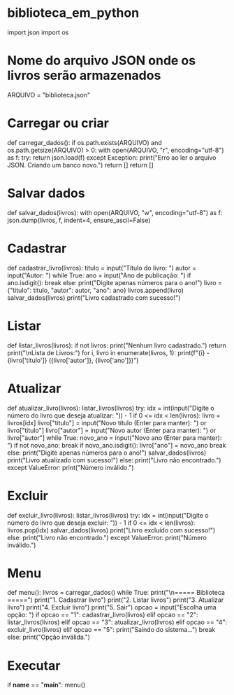 # biblioteca_em_python
import json
import os
# Nome do arquivo JSON onde os livros serão armazenados
ARQUIVO = "biblioteca.json"
# Carregar ou criar
def carregar_dados():
    if os.path.exists(ARQUIVO) and os.path.getsize(ARQUIVO) > 0:
        with open(ARQUIVO, "r", encoding="utf-8") as f:
            try:
                return json.load(f)
            except Exception:
                print("Erro ao ler o arquivo JSON. Criando um banco novo.")
                return []
    return []
# Salvar dados
def salvar_dados(livros):
    with open(ARQUIVO, "w", encoding="utf-8") as f:
        json.dump(livros, f, indent=4, ensure_ascii=False)
# Cadastrar
def cadastrar_livro(livros):
    titulo = input("Título do livro: ")
    autor = input("Autor: ")
    while True:
        ano = input("Ano de publicação: ")
        if ano.isdigit():
            break
        else:
            print("Digite apenas números para o ano!")
    livro = {"titulo": titulo, "autor": autor, "ano": ano}
    livros.append(livro)
    salvar_dados(livros)
    print("Livro cadastrado com sucesso!")
# Listar
def listar_livros(livros):
    if not livros:
        print("Nenhum livro cadastrado.")
        return
    print("\nLista de Livros:")
    for i, livro in enumerate(livros, 1):
        print(f"{i} - {livro['titulo']} ({livro['autor']}, {livro['ano']})")
# Atualizar
def atualizar_livro(livros):
    listar_livros(livros)
    try:
        idx = int(input("Digite o número do livro que deseja atualizar: ")) - 1
        if 0 <= idx < len(livros):
            livro = livros[idx]
            livro["titulo"] = input("Novo título (Enter para manter): ") or livro["titulo"]
            livro["autor"] = input("Novo autor (Enter para manter): ") or livro["autor"]
            while True:
                novo_ano = input("Novo ano (Enter para manter): ")
                if not novo_ano:
                    break
                if novo_ano.isdigit():
                    livro["ano"] = novo_ano
                    break
                else:
                    print("Digite apenas números para o ano!")
            salvar_dados(livros)
            print("Livro atualizado com sucesso!")
        else:
            print("Livro não encontrado.")
    except ValueError:
        print("Número inválido.")
# Excluir
def excluir_livro(livros):
    listar_livros(livros)
    try:
        idx = int(input("Digite o número do livro que deseja excluir: ")) - 1
        if 0 <= idx < len(livros):
            livros.pop(idx)
            salvar_dados(livros)
            print("Livro excluído com sucesso!")
        else:
            print("Livro não encontrado.")
    except ValueError:
        print("Número inválido.")
# Menu
def menu():
    livros = carregar_dados()
    while True:
        print("\n===== Biblioteca =====")
        print("1. Cadastrar livro")
        print("2. Listar livros")
        print("3. Atualizar livro")
        print("4. Excluir livro")
        print("5. Sair")
        opcao = input("Escolha uma opção: ")
        if opcao == "1":
            cadastrar_livro(livros)
        elif opcao == "2":
            listar_livros(livros)
        elif opcao == "3":
            atualizar_livro(livros)
        elif opcao == "4":
            excluir_livro(livros)
        elif opcao == "5":
            print("Saindo do sistema...")
            break
        else:
            print("Opção inválida.")
# Executar
if __name__ == "__main__":
    menu()
